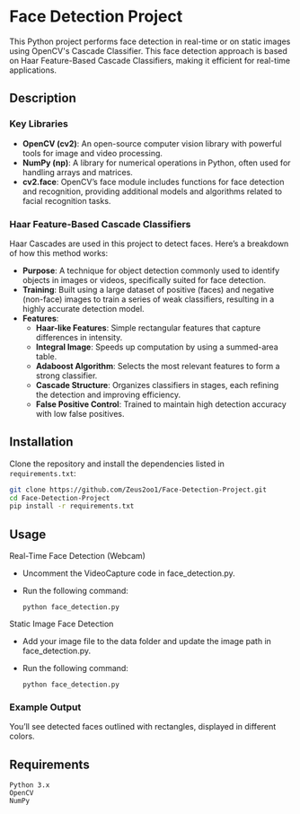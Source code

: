 # Face Detection Project

This Python project performs face detection in real-time or on static images using OpenCV's Cascade Classifier. This face detection approach is based on Haar Feature-Based Cascade Classifiers, making it efficient for real-time applications.

## Description

### Key Libraries
- **OpenCV (cv2)**: An open-source computer vision library with powerful tools for image and video processing. 
- **NumPy (np)**: A library for numerical operations in Python, often used for handling arrays and matrices.
- **cv2.face**: OpenCV’s face module includes functions for face detection and recognition, providing additional models and algorithms related to facial recognition tasks.

### Haar Feature-Based Cascade Classifiers
Haar Cascades are used in this project to detect faces. Here’s a breakdown of how this method works:
- **Purpose**: A technique for object detection commonly used to identify objects in images or videos, specifically suited for face detection.
- **Training**: Built using a large dataset of positive (faces) and negative (non-face) images to train a series of weak classifiers, resulting in a highly accurate detection model.
- **Features**:
  - **Haar-like Features**: Simple rectangular features that capture differences in intensity.
  - **Integral Image**: Speeds up computation by using a summed-area table.
  - **Adaboost Algorithm**: Selects the most relevant features to form a strong classifier.
  - **Cascade Structure**: Organizes classifiers in stages, each refining the detection and improving efficiency.
  - **False Positive Control**: Trained to maintain high detection accuracy with low false positives.

## Installation

Clone the repository and install the dependencies listed in `requirements.txt`:

```bash
git clone https://github.com/Zeus2oo1/Face-Detection-Project.git
cd Face-Detection-Project
pip install -r requirements.txt
```

## Usage
Real-Time Face Detection (Webcam)
- Uncomment the VideoCapture code in face_detection.py.
- Run the following command:

      python face_detection.py

Static Image Face Detection
- Add your image file to the data folder and update the image path in face_detection.py.
- Run the following command:

      python face_detection.py
  
### Example Output

You’ll see detected faces outlined with rectangles, displayed in different colors.

## Requirements

    Python 3.x
    OpenCV
    NumPy
